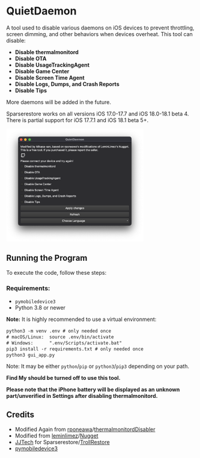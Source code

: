 # QuietDaemon

A tool used to disable various daemons on iOS devices to prevent throttling, screen dimming, and other behaviors when devices overheat. This tool can disable:

- **Disable thermalmonitord**
- **Disable OTA**
- **Disable UsageTrackingAgent**
- **Disable Game Center**
- **Disable Screen Time Agent**
- **Disable Logs, Dumps, and Crash Reports**
- **Disable Tips**

More daemons will be added in the future.

Sparserestore works on all versions iOS 17.0-17.7 and iOS 18.0-18.1 beta 4. There is partial support for iOS 17.7.1 and iOS 18.1 beta 5+.

<img src="overview.png" style="height:300px;">

## Running the Program

To execute the code, follow these steps:

### Requirements:
- `pymobiledevice3`
- Python 3.8 or newer

**Note:** It is highly recommended to use a virtual environment:

```
python3 -m venv .env # only needed once
# macOS/Linux:  source .env/bin/activate
# Windows:      ".env/Scripts/activate.bat"
pip3 install -r requirements.txt # only needed once
python3 gui_app.py
```
Note: It may be either `python`/`pip` or `python3`/`pip3` depending on your path.

**Find My should be turned off to use this tool.**

**Please note that the iPhone battery will be displayed as an unknown part/unverified in Settings after disabling thermalmonitord.**

## Credits
- Modified Again from [rponeawa](https://github.com/rponeawa)/[thermalmonitordDisabler](https://github.com/rponeawa/thermalmonitordDisabler)
- Modified from [leminlimez](https://github.com/leminlimez)/[Nugget](https://github.com/leminlimez/Nugget)
- [JJTech](https://github.com/JJTech0130) for Sparserestore/[TrollRestore](https://github.com/JJTech0130/TrollRestore)
- [pymobiledevice3](https://github.com/doronz88/pymobiledevice3)

